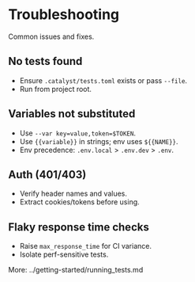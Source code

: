 # Troubleshooting

Common issues and fixes.

## No tests found
- Ensure `.catalyst/tests.toml` exists or pass `--file`.
- Run from project root.

## Variables not substituted
- Use `--var key=value,token=$TOKEN`.
- Use `{{variable}}` in strings; env uses `${{NAME}}`.
- Env precedence: `.env.local` > `.env.dev` > `.env`.

## Auth (401/403)
- Verify header names and values.
- Extract cookies/tokens before using.

## Flaky response time checks
- Raise `max_response_time` for CI variance.
- Isolate perf-sensitive tests.

More: ../getting-started/running_tests.md
